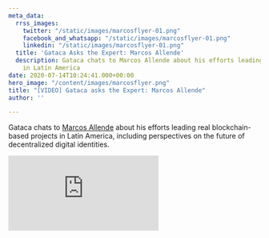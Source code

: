 ```yaml
---
meta_data:
  rrss_images:
    twitter: "/static/images/marcosflyer-01.png"
    facebook_and_whatsapp: "/static/images/marcosflyer-01.png"
    linkedin: "/static/images/marcosflyer-01.png"
  title: 'Gataca Asks the Expert: Marcos Allende'
  description: Gataca chats to Marcos Allende about his efforts leading real blockchain-based  projects
    in Latin America
date: 2020-07-14T10:24:41.000+00:00
hero_image: "/content/images/marcosflyer.png"
title: "[VIDEO] Gataca asks the Expert: Marcos Allende"
author: ''

---
```

Gataca chats to [Marcos Allende](https://www.linkedin.com/in/marcosallendelo/) about his efforts leading real blockchain-based  projects in Latin America, including perspectives on the future of decentralized digital identities.


<div class='embed-container'>
<iframe src='https://player.vimeo.com/video/438155664?texttrack=en' frameborder='0' webkitAllowFullScreen mozallowfullscreen allowFullScreen></iframe>
</div>